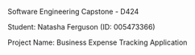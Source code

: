 Software Engineering Capstone - D424

Student: Natasha Ferguson (ID: 005473366)

Project Name: Business Expense Tracking Application